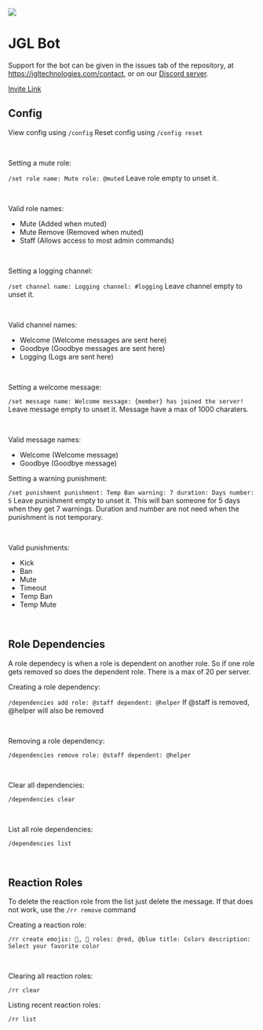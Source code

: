 <a href="https://jgltechnologies.com/discord">
<img src="https://discord.com/api/guilds/844418702430175272/embed.png">
</a>

# JGL Bot

Support for the bot can be given in the issues tab of the repository, at <a href="https://jgltechnologies.com/contact">https://jgltechnologies.com/contact</a>, or on our <a href="https://jgltechnologies.com/discord">Discord server</a>.

<a href="https://discord.com/api/oauth2/authorize?client_id=844976951692361800&permissions=8&scope=bot%20applications.commands">Invite Link</a>

## Config

View config using `/config`
Reset config using `/config reset`

<br>

Setting a mute role:

`/set role name: Mute role: @muted`
Leave role empty to unset it.

<br>

Valid role names:
  - Mute (Added when muted)
  - Mute Remove (Removed when muted)
  - Staff (Allows access to most admin commands)

<br>

Setting a logging channel:

`/set channel name: Logging channel: #logging`
Leave channel empty to unset it.

<br>

Valid channel names:
  - Welcome (Welcome messages are sent here)
  - Goodbye (Goodbye messages are sent here)
  - Logging (Logs are sent here)

<br>

Setting a welcome message:

`/set message name: Welcome message: {member} has joined the server!`
 Leave message empty to unset it.
 Message have a max of 1000 charaters.
 
<br>

Valid message names:
  - Welcome (Welcome message)
  - Goodbye (Goodbye message)

Setting a warning punishment:

`/set punishment punishment: Temp Ban warning: 7 duration: Days number: 5`
Leave punishment empty to unset it.
This will ban someone for 5 days when they get 7 warnings. Duration and number are not need when the punishment is not temporary.

<br>

Valid punishments:
  - Kick
  - Ban
  - Mute
  - Timeout
  - Temp Ban
  - Temp Mute

<br>

## Role Dependencies

A role dependecy is when a role is dependent on another role. So if one role gets removed so does the dependent role.
There is a max of 20 per server.

Creating a role dependency:

`/dependencies add role: @staff dependent: @helper`
If @staff is removed, @helper will also be removed

<br>

Removing a role dependency:

`/dependencies remove role: @staff dependent: @helper`

<br>

Clear all dependencies:

`/dependencies clear`

<br>

List all role dependencies:

`/dependencies list`

<br>

## Reaction Roles

To delete the reaction role from the list just delete the message. If that does not work, use the `/rr remove` command

Creating a reaction role:

`/rr create emojis: 🔴, 🔵 roles: @red, @blue title: Colors description: Select your favorite color`

<br>

Clearing all reaction roles:


`/rr clear`


Listing recent reaction roles:

`/rr list`






